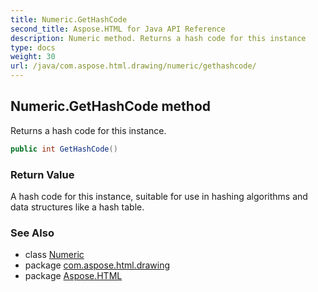 ```yaml
---
title: Numeric.GetHashCode
second_title: Aspose.HTML for Java API Reference
description: Numeric method. Returns a hash code for this instance
type: docs
weight: 30
url: /java/com.aspose.html.drawing/numeric/gethashcode/
---
```

## Numeric.GetHashCode method

Returns a hash code for this instance.

```java
public int GetHashCode()
```

### Return Value

A hash code for this instance, suitable for use in hashing algorithms and data structures like a hash table.

### See Also

* class [Numeric](../)
* package [com.aspose.html.drawing](../../../com.aspose.html.drawing/)
* package [Aspose.HTML](../../../)
